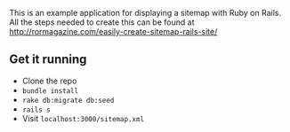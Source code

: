 This is an example application for displaying a sitemap with Ruby on Rails.
All the steps needed to create this can be found at http://rormagazine.com/easily-create-sitemap-rails-site/


## Get it running

* Clone the repo
* `bundle install`
* `rake db:migrate db:seed`
* `rails s`
* Visit `localhost:3000/sitemap.xml`
